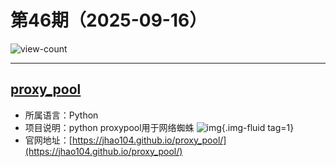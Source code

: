 # 第46期（2025-09-16）

![view-count](https://count.getloli.com/@xiaoxuan6-weekly-20250916)

---
## [proxy_pool](https://github.com/jhao104/proxy_pool)
- 所属语言：Python
- 项目说明：python proxypool用于网络蜘蛛
![img](https://mirror.ghproxy.com/https://raw.githubusercontent.com/xiaoxuan6/weekly/main/docs/static/images/2025-09-16/1757999625.png){.img-fluid tag=1}
- 官网地址：[https://jhao104.github.io/proxy_pool/](https://jhao104.github.io/proxy_pool/)
